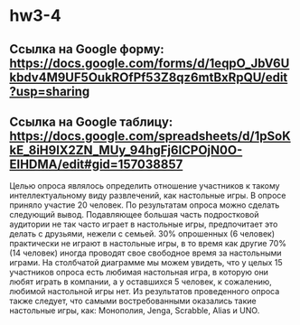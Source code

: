 # hw3-4
## Ссылка на Google форму: https://docs.google.com/forms/d/1eqpO_JbV6Ukbdv4M9UF5OukROfPf53Z8qz6mtBxRpQU/edit?usp=sharing
## Ссылка на Google таблицу: https://docs.google.com/spreadsheets/d/1pSoKkE_8iH9IX2ZN_MUy_94hgFj6ICPOjN0O-EIHDMA/edit#gid=157038857

Целью опроса являлось определить отношение участников к такому интеллектуальному виду развлечений, как настольные игры. В опросе приняло участие 20 человек. По результатам опроса можно сделать следующий вывод. Подавляющее большая часть подростковой аудитории не так часто играет в настольные игры, предпочитает это делать с друзьями, нежели с семьей. 30% опрошенных (6 человек) практически не играют в настольные игры, в то время как другие 70% (14 человек) иногда проводят свое свободное время за настольными играми. На столбчатой диаграмме мы можем увидеть, что у целых 15 участников опроса есть любимая настольная игра, в которую они любят играть в компании, а у оставшихся 5 человек, к сожалению, любимой настольной игры нет. Из результатов проведенного опроса также следует, что самыми востребованными оказались такие настольные игры, как: Монополия, Jenga, Scrabble, Alias и UNO.
